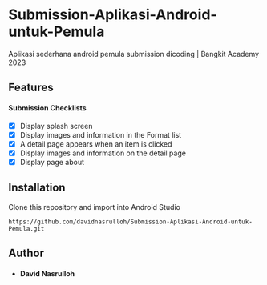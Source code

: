 # Submission-Aplikasi-Android-untuk-Pemula
Aplikasi sederhana android pemula submission dicoding | Bangkit Academy 2023

## Features
#### Submission Checklists
- [x] Display splash screen
- [x] Display images and information in the Format list
- [x] A detail page appears when an item is clicked
- [x] Display images and information on the detail page
- [x] Display page about

## Installation
Clone this repository and import into Android Studio
```
https://github.com/davidnasrulloh/Submission-Aplikasi-Android-untuk-Pemula.git
```
## Author
* #### David Nasrulloh
